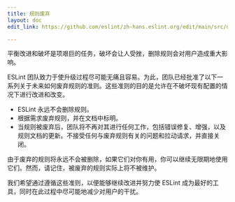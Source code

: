 ```yaml
---
title: 规则废弃
layout: doc
edit_link: https://github.com/eslint/zh-hans.eslint.org/edit/main/src/user-guide/rule-deprecation.md

---
```


平衡改进和破坏是项艰巨的任务，破坏会让人受挫，删除规则会对用户造成重大影响。

ESLint 团队致力于使升级过程尽可能无痛且容易。为此，团队已经批准了以下一系列关于未来如何废弃规则的准则。这些准则的目的是允许在不破坏现有配置的情况下进行改进和改变。

* ESLint 永远不会删除规则。
* 根据需求废弃规则，并在文档中标明。
* 当规则被废弃后，团队将不再对其进行任何工作，包括错误修复、增强，以及规则文档的更新。不接受任何与废弃规则有关的问题和拉动请求，并直接关闭。

由于废弃的规则将永远不会被删除，如果它们对你有用，你可以继续无限期地使用它们。然而，请记住，被废弃的规则实际上将不被维护。

我们希望通过遵循这些准则，以便能够继续改进并努力使 ESLint 成为最好的工具，同时在此过程中尽可能地减少对用户的干扰。
